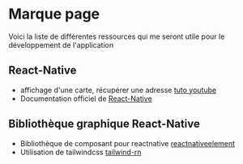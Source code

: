 # Marque page

Voici la liste de différentes ressources qui me seront utile pour le développement de l'application

## React-Native
-  affichage d'une carte, récupérer une adresse [tuto youtube](https://www.youtube.com/watch?v=bvn_HYpix6s&t=6798s)
-  Documentation officiel de [React-Native](https://reactnative.dev/)

## Bibliothèque graphique React-Native
- Bibliothèque de composant pour reactnative [reactnativeelement](https://reactnativeelements.com/)
- Utilisation de tailwindcss [tailwind-rn](https://github.com/vadimdemedes/tailwind-rn)
